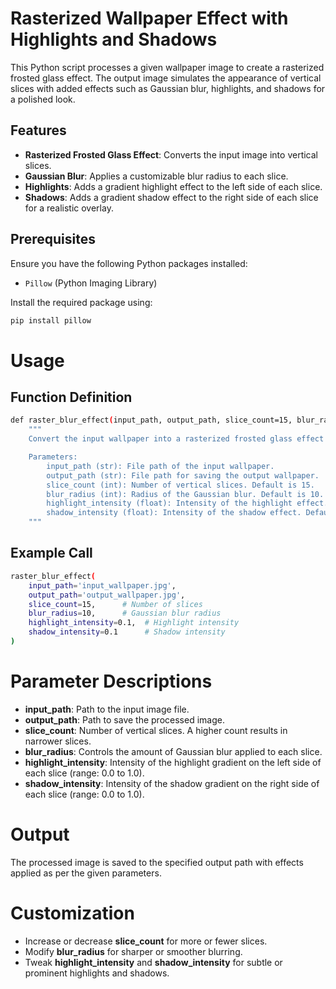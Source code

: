 # Rasterized Wallpaper Effect with Highlights and Shadows

This Python script processes a given wallpaper image to create a rasterized frosted glass effect. The output image simulates the appearance of vertical slices with added effects such as Gaussian blur, highlights, and shadows for a polished look.

## Features

- **Rasterized Frosted Glass Effect**: Converts the input image into vertical slices.
- **Gaussian Blur**: Applies a customizable blur radius to each slice.
- **Highlights**: Adds a gradient highlight effect to the left side of each slice.
- **Shadows**: Adds a gradient shadow effect to the right side of each slice for a realistic overlay.

## Prerequisites

Ensure you have the following Python packages installed:
- `Pillow` (Python Imaging Library)

Install the required package using:
```bash
pip install pillow
```

# Usage
## Function Definition
```bash
def raster_blur_effect(input_path, output_path, slice_count=15, blur_radius=10, highlight_intensity=0.1, shadow_intensity=0.1):
    """
    Convert the input wallpaper into a rasterized frosted glass effect with added highlights and shadows.

    Parameters:
        input_path (str): File path of the input wallpaper.
        output_path (str): File path for saving the output wallpaper.
        slice_count (int): Number of vertical slices. Default is 15.
        blur_radius (int): Radius of the Gaussian blur. Default is 10.
        highlight_intensity (float): Intensity of the highlight effect. Default is 0.1.
        shadow_intensity (float): Intensity of the shadow effect. Default is 0.1.
    """
```
## Example Call
```bash
raster_blur_effect(
    input_path='input_wallpaper.jpg',
    output_path='output_wallpaper.jpg',
    slice_count=15,      # Number of slices
    blur_radius=10,      # Gaussian blur radius
    highlight_intensity=0.1,  # Highlight intensity
    shadow_intensity=0.1      # Shadow intensity
)
```
# Parameter Descriptions
- **input_path**: Path to the input image file.
- **output_path**: Path to save the processed image.
- **slice_count**: Number of vertical slices. A higher count results in narrower slices.
- **blur_radius**: Controls the amount of Gaussian blur applied to each slice.
- **highlight_intensity**: Intensity of the highlight gradient on the left side of each slice (range: 0.0 to 1.0).
- **shadow_intensity**: Intensity of the shadow gradient on the right side of each slice (range: 0.0 to 1.0).

# Output
The processed image is saved to the specified output path with effects applied as per the given parameters.

# Customization
- Increase or decrease **slice_count** for more or fewer slices.
- Modify **blur_radius** for sharper or smoother blurring.
- Tweak **highlight_intensity** and **shadow_intensity** for subtle or prominent highlights and shadows.